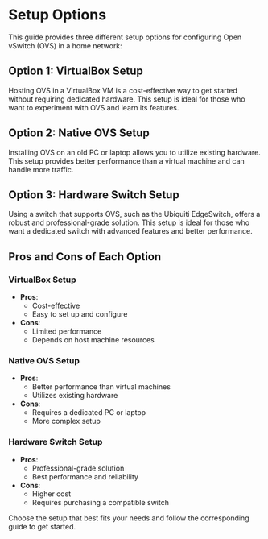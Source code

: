 # Setup Options

This guide provides three different setup options for configuring Open vSwitch (OVS) in a home network:

## Option 1: VirtualBox Setup

Hosting OVS in a VirtualBox VM is a cost-effective way to get started without requiring dedicated hardware. This setup is ideal for those who want to experiment with OVS and learn its features.

## Option 2: Native OVS Setup

Installing OVS on an old PC or laptop allows you to utilize existing hardware. This setup provides better performance than a virtual machine and can handle more traffic.

## Option 3: Hardware Switch Setup

Using a switch that supports OVS, such as the Ubiquiti EdgeSwitch, offers a robust and professional-grade solution. This setup is ideal for those who want a dedicated switch with advanced features and better performance.

## Pros and Cons of Each Option

### VirtualBox Setup
- **Pros**:
  - Cost-effective
  - Easy to set up and configure
- **Cons**:
  - Limited performance
  - Depends on host machine resources

### Native OVS Setup
- **Pros**:
  - Better performance than virtual machines
  - Utilizes existing hardware
- **Cons**:
  - Requires a dedicated PC or laptop
  - More complex setup

### Hardware Switch Setup
- **Pros**:
  - Professional-grade solution
  - Best performance and reliability
- **Cons**:
  - Higher cost
  - Requires purchasing a compatible switch

Choose the setup that best fits your needs and follow the corresponding guide to get started.

